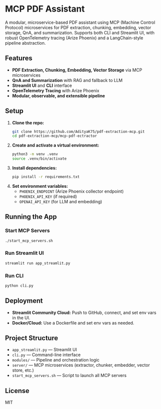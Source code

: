# MCP PDF Assistant

A modular, microservice-based PDF assistant using MCP (Machine Control Protocol) microservices for PDF extraction, chunking, embedding, vector storage, QnA, and summarization. Supports both CLI and Streamlit UI, with robust OpenTelemetry tracing (Arize Phoenix) and a LangChain-style pipeline abstraction.

## Features
- **PDF Extraction, Chunking, Embedding, Vector Storage** via MCP microservices
- **QnA and Summarization** with RAG and fallback to LLM
- **Streamlit UI** and **CLI** interface
- **OpenTelemetry Tracing** with Arize Phoenix
- **Modular, observable, and extensible pipeline**

## Setup
1. **Clone the repo:**
   ```bash
   git clone https://github.com/AdityaK75/pdf-extraction-mcp.git
   cd pdf-extraction-mcp/mcp-pdf-ectractor
   ```
2. **Create and activate a virtual environment:**
   ```bash
   python3 -m venv .venv
   source .venv/bin/activate
   ```
3. **Install dependencies:**
   ```bash
   pip install -r requirements.txt
   ```
4. **Set environment variables:**
   - `PHOENIX_ENDPOINT` (Arize Phoenix collector endpoint)
   - `PHOENIX_API_KEY` (if required)
   - `OPENAI_API_KEY` (for LLM and embedding)

## Running the App
### Start MCP Servers
```bash
./start_mcp_servers.sh
```

### Run Streamlit UI
```bash
streamlit run app_streamlit.py
```

### Run CLI
```bash
python cli.py
```

## Deployment
- **Streamlit Community Cloud:** Push to GitHub, connect, and set env vars in the UI.
- **Docker/Cloud:** Use a Dockerfile and set env vars as needed.

## Project Structure
- `app_streamlit.py` — Streamlit UI
- `cli.py` — Command-line interface
- `modules/` — Pipeline and orchestration logic
- `server/` — MCP microservices (extractor, chunker, embedder, vector store, etc.)
- `start_mcp_servers.sh` — Script to launch all MCP servers

## License
MIT
